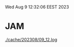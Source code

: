 Wed Aug  9 12:32:06 EEST 2023
# JAM
<a href='./cache/202308/09_12.log'>./cache/202308/09_12.log</a>
